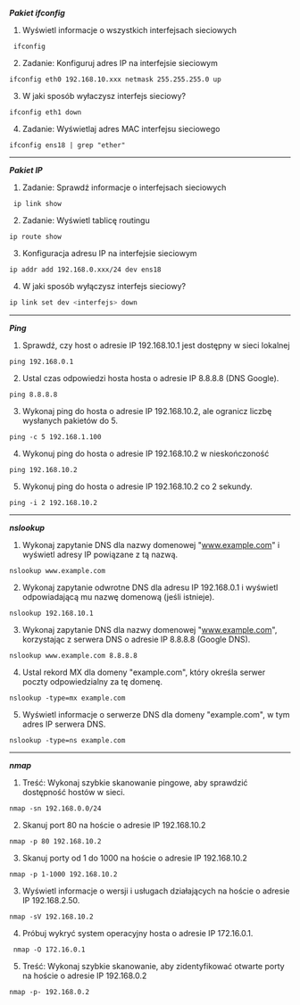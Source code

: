 ***Pakiet ifconfig***

1.  Wyświetl informacje o wszystkich interfejsach sieciowych
```
 ifconfig
```

2. Zadanie: Konfiguruj adres IP na interfejsie sieciowym
```
ifconfig eth0 192.168.10.xxx netmask 255.255.255.0 up
```

3. W jaki sposób wyłaczysz interfejs sieciowy?
```
ifconfig eth1 down
```

4. Zadanie: Wyświetlaj adres MAC interfejsu sieciowego
```shell
ifconfig ens18 | grep "ether"
```

___
***Pakiet IP***

1. Zadanie: Sprawdź informacje o interfejsach sieciowych
```
 ip link show
```

2. Zadanie: Wyświetl tablicę routingu
```
ip route show
```

3. Konfiguracja adresu IP na interfejsie sieciowym
```
ip addr add 192.168.0.xxx/24 dev ens18
```

4. W jaki sposób wyłączysz interfejs sieciowy?
```bash
ip link set dev <interfejs> down
```

___
***Ping***

1. Sprawdź, czy host o adresie IP 192.168.10.1 jest dostępny w sieci lokalnej
```
ping 192.168.0.1
```

2. Ustal czas odpowiedzi hosta hosta o adresie IP 8.8.8.8 (DNS Google).
```
ping 8.8.8.8
```

3. Wykonaj ping do hosta o adresie IP 192.168.10.2, ale ogranicz liczbę wysłanych pakietów do 5.
```
ping -c 5 192.168.1.100
```

4. Wykonuj ping do hosta o adresie IP 192.168.10.2 w nieskończoność
```
ping 192.168.10.2
```

5. Wykonuj ping do hosta o adresie IP 192.168.10.2 co 2 sekundy.
```shell
ping -i 2 192.168.10.2
```
___
***nslookup***

1. Wykonaj zapytanie DNS dla nazwy domenowej "www.example.com" i wyświetl adresy IP powiązane z tą nazwą.

```
nslookup www.example.com
```

2. Wykonaj zapytanie odwrotne DNS dla adresu IP 192.168.0.1 i wyświetl odpowiadającą mu nazwę domenową (jeśli istnieje).
```
nslookup 192.168.10.1
```

3. Wykonaj zapytanie DNS dla nazwy domenowej "www.example.com", korzystając z serwera DNS o adresie IP 8.8.8.8 (Google DNS).
```
nslookup www.example.com 8.8.8.8
```

4. Ustal rekord MX dla domeny "example.com", który określa serwer poczty odpowiedzialny za tę domenę.
```
nslookup -type=mx example.com
```

5. Wyświetl informacje o serwerze DNS dla domeny "example.com", w tym adres IP serwera DNS.

```
nslookup -type=ns example.com
```
___
***nmap***

1.  Treść: Wykonaj szybkie skanowanie pingowe, aby sprawdzić dostępność hostów w sieci.
```
nmap -sn 192.168.0.0/24
```

2. Skanuj port 80 na hoście o adresie IP 192.168.10.2
```
nmap -p 80 192.168.10.2
```

3. Skanuj porty od 1 do 1000 na hoście o adresie IP 192.168.10.2
```
nmap -p 1-1000 192.168.10.2
```

3. Wyświetl informacje o wersji i usługach działających na hoście o adresie IP 192.168.2.50.
```
nmap -sV 192.168.10.2
```

4. Próbuj wykryć system operacyjny hosta o adresie IP 172.16.0.1.
```
 nmap -O 172.16.0.1
```

5. Treść: Wykonaj szybkie skanowanie, aby zidentyfikować otwarte porty na hoście o adresie IP 192.168.0.2
```
nmap -p- 192.168.0.2
```